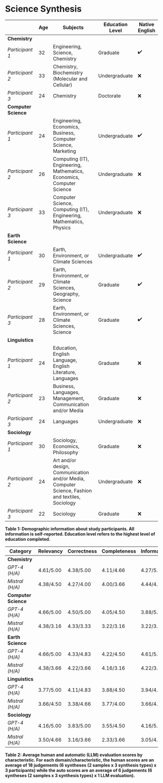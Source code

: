 # Science Synthesis

|         | Age | Subjects | Education Level | Native English |
|------------------|-----|-----------------------------------------------|-----------------|----------------|
| **Chemistry**    |     |                                               |                 |                |
| *Participant 1*  | 32  | Engineering, Science, Chemistry               | Graduate        | ✔️              |
| *Participant 2*  | 33  | Chemistry, Biochemistry (Molecular and Cellular) | Undergraduate  | ❌              |
| *Participant 3*  | 24  | Chemistry                                     | Doctorate       | ❌              |
| **Computer Science** |  |                                               |                 |                |
| *Participant 1*  | 24  | Engineering, Economics, Business, Computer Science, Marketing | Undergraduate | ✔️  |
| *Participant 2*  | 26  | Computing (IT), Engineering, Mathematics, Economics, Computer Science | Undergraduate | ❌ |
| *Participant 3*  | 33  | Computer Science, Computing (IT), Engineering, Mathematics, Physics | Undergraduate | ❌ |
| **Earth Science** |   |                                               |                 |                |
| *Participant 1*  | 30  | Earth, Environment, or Climate Sciences       | Undergraduate   | ✔️              |
| *Participant 2*  | 29  | Earth, Environment, or Climate Sciences, Geography, Science | Graduate       | ✔️ |
| *Participant 3*  | 28  | Earth, Environment, or Climate Sciences, Science | Graduate      | ✔️              |
| **Linguistics**  |     |                                               |                 |                |
| *Participant 1*  | 24  | Education, English Language, English Literature, Languages | Graduate       | ❌ |
| *Participant 2*  | 23  | Business, Languages, Management, Communication and/or Media | Graduate       | ❌ |
| *Participant 3*  | 24  | Languages                                     | Undergraduate   | ❌              |
| **Sociology**    |     |                                               |                 |                |
| *Participant 1*  | 30  | Sociology, Economics, Philosophy              | Graduate        | ❌              |
| *Participant 2*  | 24  | Art and/or design, Communication and/or Media, Computer Science, Fashion and textiles, Sociology | Undergraduate | ❌ |
| *Participant 3*  | 22  | Sociology                                     | Graduate        | ❌              |

**Table 1: Demographic information about study participants. All information is self-reported. Education level refers to the highest level of education completed.**



| Category          | Relevancy | Correctness | Completeness | Informativeness | Integration | Cohesion | Coherence | Readability | Conciseness | Avg  |
|-------------------|-----------|-------------|--------------|-----------------|-------------|----------|-----------|-------------|-------------|------|
| **Chemistry**     |           |             |              |                 |             |          |           |             |             |      |
| *GPT-4 (H/A)*     | 4.61/5.00 | 4.38/5.00   | 4.11/4.66    | 4.27/5.00       | 4.05/5.00   | 3.72/5.00| 3.88/5.00 | 4.22/5.00   | 4.22/4.00   | 4.16/4.85 |
| *Mistral (H/A)*   | 4.38/4.50 | 4.27/4.00   | 4.00/3.66    | 4.44/4.33       | 4.05/4.66   | 3.88/4.83| 3.94/4.66 | 4.27/5.00   | 3.50/4.00   | 4.08/4.40 |
| **Computer Science** |       |             |              |                 |             |          |           |             |             |      |
| *GPT-4 (H/A)*     | 4.66/5.00 | 4.50/5.00   | 4.05/4.50    | 3.88/5.00       | 4.38/5.00   | 4.27/5.00| 4.27/5.00 | 4.38/5.00   | 3.83/3.66   | 4.24/4.79 |
| *Mistral (H/A)*   | 4.38/3.16 | 4.33/3.33   | 3.22/3.16    | 3.22/3.33       | 3.44/3.16   | 3.66/3.16| 3.83/3.16 | 4.27/3.83   | 3.61/2.83   | 3.77/3.24 |
| **Earth Science** |           |             |              |                 |             |          |           |             |             |      |
| *GPT-4 (H/A)*     | 4.66/5.00 | 4.33/4.83   | 4.22/4.50    | 4.61/5.00       | 4.38/5.00   | 4.55/5.00| 4.44/5.00 | 4.55/4.83   | 4.72/3.66   | 4.49/4.75 |
| *Mistral (H/A)*   | 4.38/3.66 | 4.22/3.66   | 4.16/3.16    | 4.22/3.66       | 4.16/4.16   | 4.11/4.16| 4.22/4.00 | 4.61/4.50   | 4.44/3.50   | 4.27/3.83 |
| **Linguistics**   |           |             |              |                 |             |          |           |             |             |      |
| *GPT-4 (H/A)*     | 3.77/5.00 | 4.11/4.83   | 3.88/4.50    | 3.94/4.83       | 3.72/5.00   | 3.61/5.00| 3.61/5.00 | 3.94/5.00   | 3.88/4.00   | 3.82/4.79 |
| *Mistral (H/A)*   | 3.66/4.50 | 3.38/4.66   | 3.77/4.00    | 3.66/4.66       | 3.50/5.00   | 3.44/5.00| 3.27/4.83 | 3.72/5.00   | 3.55/4.16   | 3.55/4.64 |
| **Sociology**     |           |             |              |                 |             |          |           |             |             |      |
| *GPT-4 (H/A)*     | 4.16/5.00 | 3.83/5.00   | 3.55/4.50    | 4.16/5.00       | 3.55/5.00   | 3.72/5.00| 3.88/5.00 | 3.27/5.00   | 3.77/4.00   | 3.76/4.83 |
| *Mistral (H/A)*   | 3.50/4.66 | 3.16/3.66   | 2.33/3.66    | 3.05/4.33       | 2.83/4.66   | 3.38/4.66| 3.49/4.66 | 3.55/4.83   | 3.72/4.00   | 3.22/4.35 |

**Table 2: Average human and automatic (LLM) evaluation scores by characteristic.  For each domain/characteristic, the human scores are an average of 18 judgements (6 syntheses (2 samples x 3 synthesis types) x 3 participants) while the auto scores are an average of 6 judgements (6 syntheses (2 samples x 3 synthesis types) x 1 LLM evaluation).**